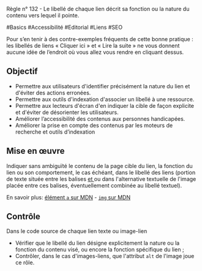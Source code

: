
Règle n° 132  - Le libellé de chaque lien décrit sa fonction ou la nature du contenu vers lequel il pointe.

#Basics #Accessibilité #Editorial #Liens #SEO

Pour s’en tenir à des contre-exemples fréquents de cette bonne pratique : les libellés de liens « Cliquer ici » et « Lire la suite » ne vous donnent aucune idée de l’endroit où vous allez vous rendre en cliquant dessus.

Objectif
--------

*   Permettre aux utilisateurs d'identifier précisément la nature du lien et d'éviter des actions erronées.
*   Permettre aux outils d'indexation d'associer un libellé à une ressource.
*   Permettre aux lecteurs d'écran d'en indiquer la cible de façon explicite et d'éviter de désorienter les utilisateurs.
*   Améliorer l’accessibilité des contenus aux personnes handicapées.
*   Améliorer la prise en compte des contenus par les moteurs de recherche et outils d’indexation

Mise en œuvre
-------------

Indiquer sans ambiguïté le contenu de la page cible du lien, la fonction du lien ou son comportement, le cas échéant, dans le libellé des liens (portion de texte située entre les balises <a href="URL"> et </a> ou dans l'alternative textuelle de l'image placée entre ces balises, éventuellement combinée au libellé textuel).

En savoir plus: [élément `a` sur MDN](https://developer.mozilla.org/fr/docs/Web/HTML/Element/a) - [`img` sur MDN](https://developer.mozilla.org/fr/docs/Web/HTML/Element/img)

Contrôle
--------

Dans le code source de chaque lien texte ou image-lien

*   Vérifier que le libellé du lien désigne explicitement la nature ou la fonction du contenu visé, ou encore la fonction spécifique du lien ;
*   Contrôler, dans le cas d'images-liens, que l'attribut `alt` de l'image joue ce rôle.
